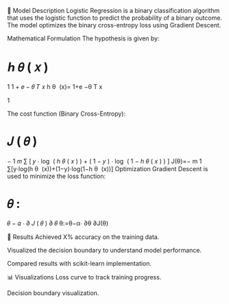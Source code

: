 🧠 Model Description
Logistic Regression is a binary classification algorithm that uses the logistic function to predict the probability of a binary outcome. The model optimizes the binary cross-entropy loss using Gradient Descent.

Mathematical Formulation
The hypothesis is given by:

ℎ
𝜃
(
𝑥
)
=
1
1
+
𝑒
−
𝜃
𝑇
𝑥
h 
θ
​
 (x)= 
1+e 
−θ 
T
 x
 
1
​
 
The cost function (Binary Cross-Entropy):

𝐽
(
𝜃
)
=
−
1
𝑚
∑
[
𝑦
⋅
log
⁡
(
ℎ
𝜃
(
𝑥
)
)
+
(
1
−
𝑦
)
⋅
log
⁡
(
1
−
ℎ
𝜃
(
𝑥
)
)
]
J(θ)=− 
m
1
​
 ∑[y⋅log(h 
θ
​
 (x))+(1−y)⋅log(1−h 
θ
​
 (x))]
Optimization
Gradient Descent is used to minimize the loss function:

𝜃
:
=
𝜃
−
𝛼
⋅
∂
𝐽
(
𝜃
)
∂
𝜃
θ:=θ−α⋅ 
∂θ
∂J(θ)
​
 
📝 Results
Achieved X% accuracy on the training data.

Visualized the decision boundary to understand model performance.

Compared results with scikit-learn implementation.

📊 Visualizations
Loss curve to track training progress.

Decision boundary visualization.
